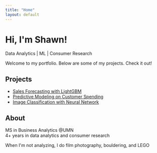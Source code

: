 ```yaml
---
title: "Home"
layout: default
---
```


# Hi, I'm Shawn!
Data Analytics | ML | Consumer Research

Welcome to my portfolio. Below are some of my projects. Check it out!

## Projects
- [Sales Forecasting with LightGBM](projects/forecasting/index.md)
- [Predictive Modeling on Customer Spending](projects/predictive/index.md)
- [Image Classification with Neural Network](projects/neuralnetwork/image_classification.md)

## About
MS in Business Analytics @UMN  
4+ years in data analytics and consumer research  
  
When I'm not analyzing, I do film photography, bouldering, and LEGO  
